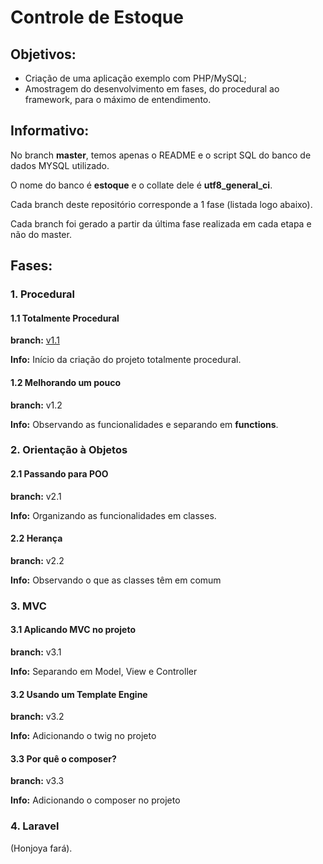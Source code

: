 # Controle de Estoque

## Objetivos:

* Criação de uma aplicação exemplo com PHP/MySQL; 
* Amostragem do desenvolvimento em fases, do procedural ao framework, para o máximo de entendimento.

## Informativo:

No branch **master**, temos apenas o README e o script SQL do banco de dados MYSQL utilizado. 

O nome do banco é **estoque** e o collate dele é **utf8_general_ci**.

Cada branch deste repositório corresponde a 1 fase (listada logo abaixo).

Cada branch foi gerado a partir da última fase realizada em cada etapa e não do master.

## Fases:

### 1. Procedural

#### 1.1 Totalmente Procedural

**branch:** [v1.1](https://github.com/gjunior-tray/estoque/tree/v1.1)

**Info:** Início da criação do projeto totalmente procedural.

#### 1.2 Melhorando um pouco

**branch:** v1.2

**Info:** Observando as funcionalidades e separando em **functions**.

### 2. Orientação à Objetos

#### 2.1 Passando para POO

**branch:** v2.1

**Info:** Organizando as funcionalidades em classes.

#### 2.2 Herança

**branch:** v2.2

**Info:** Observando o que as classes têm em comum

### 3. MVC

#### 3.1 Aplicando MVC no projeto

**branch:** v3.1

**Info:** Separando em Model, View e Controller

#### 3.2 Usando um Template Engine

**branch:** v3.2

**Info:** Adicionando o twig no projeto

#### 3.3 Por quê o composer?

**branch:** v3.3

**Info:** Adicionando o composer no projeto

### 4. Laravel

(Honjoya fará).